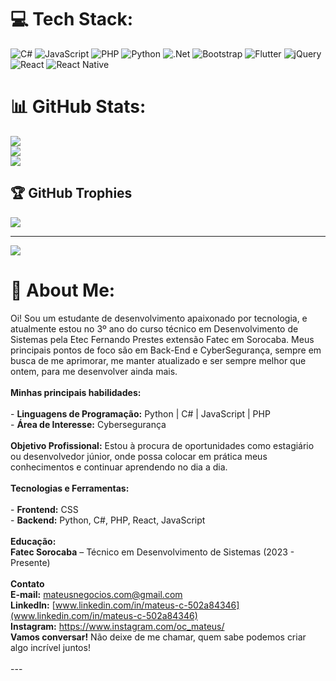


# 💻 Tech Stack:
![C#](https://img.shields.io/badge/c%23-%23239120.svg?style=for-the-badge&logo=csharp&logoColor=white) ![JavaScript](https://img.shields.io/badge/javascript-%23323330.svg?style=for-the-badge&logo=javascript&logoColor=%23F7DF1E) ![PHP](https://img.shields.io/badge/php-%23777BB4.svg?style=for-the-badge&logo=php&logoColor=white) ![Python](https://img.shields.io/badge/python-3670A0?style=for-the-badge&logo=python&logoColor=ffdd54) ![.Net](https://img.shields.io/badge/.NET-5C2D91?style=for-the-badge&logo=.net&logoColor=white) ![Bootstrap](https://img.shields.io/badge/bootstrap-%238511FA.svg?style=for-the-badge&logo=bootstrap&logoColor=white) ![Flutter](https://img.shields.io/badge/Flutter-%2302569B.svg?style=for-the-badge&logo=Flutter&logoColor=white) ![jQuery](https://img.shields.io/badge/jquery-%230769AD.svg?style=for-the-badge&logo=jquery&logoColor=white) ![React](https://img.shields.io/badge/react-%2320232a.svg?style=for-the-badge&logo=react&logoColor=%2361DAFB) ![React Native](https://img.shields.io/badge/react_native-%2320232a.svg?style=for-the-badge&logo=react&logoColor=%2361DAFB)
# 📊 GitHub Stats:
![](https://github-readme-stats.vercel.app/api?username=oc-mateus&theme=gotham&hide_border=false&include_all_commits=true&count_private=false)<br/>
![](https://nirzak-streak-stats.vercel.app/?user=oc-mateus&theme=gotham&hide_border=false)<br/>
![](https://github-readme-stats.vercel.app/api/top-langs/?username=oc-mateus&theme=gotham&hide_border=false&include_all_commits=true&count_private=false&layout=compact)

## 🏆 GitHub Trophies
![](https://github-profile-trophy.vercel.app/?username=oc-mateus&theme=radical&no-frame=false&no-bg=true&margin-w=4)

---
[![](https://visitcount.itsvg.in/api?id=oc-mateus&icon=0&color=0)](https://visitcount.itsvg.in)
# 💫 About Me:
Oi! Sou um estudante de desenvolvimento apaixonado por tecnologia, e atualmente estou no 3º ano do curso técnico em Desenvolvimento de Sistemas pela Etec Fernando Prestes extensão Fatec em Sorocaba. Meus principais pontos de foco são em Back-End e CyberSegurança, sempre em busca de me aprimorar, me manter atualizado e ser sempre melhor que ontem, para me desenvolver ainda mais.<br><br>**Minhas principais habilidades:**<br><br>- **Linguagens de Programação:** Python | C# | JavaScript | PHP  <br>- **Área de Interesse:** Cybersegurança<br><br>**Objetivo Profissional:** Estou à procura de oportunidades como estagiário ou desenvolvedor júnior, onde possa colocar em prática meus conhecimentos e continuar aprendendo no dia a dia.<br><br>**Tecnologias e Ferramentas:**<br><br>- **Frontend:** CSS  <br>- **Backend:** Python, C#, PHP, React, JavaScript <br><br>**Educação:**  <br>**Fatec Sorocaba** – Técnico em Desenvolvimento de Sistemas (2023 - Presente)<br><br>**Contato**  <br>**E-mail:** mateusnegocios.com@gmail.com  <br>**LinkedIn:** [www.linkedin.com/in/mateus-c-502a84346](www.linkedin.com/in/mateus-c-502a84346)<br>**Instagram:** https://www.instagram.com/oc_mateus/<br>**Vamos conversar!** Não deixe de me chamar, quem sabe podemos criar algo incrível juntos!<br><br>---<br><br>

<!-- Proudly created with GPRM ( https://gprm.itsvg.in ) -->
